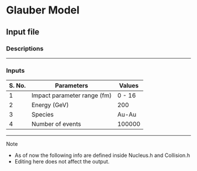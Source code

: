 
# Glauber Model

## Input file

### Descriptions

---

### Inputs

| S. No.| Parameters                  | Values |
| ----- | --------------------------- | ------ |
|   1   | Impact parameter range (fm) | 0 - 16 |
|   2   | Energy (GeV)                | 200    | 
|   3   | Species                     | Au-Au  |
|   4   | Number of events            | 100000 |

---

> [!NOTE]
> - As of now the following info are defined inside Nucleus.h and Collision.h
> - Editing here does not affect the output.

